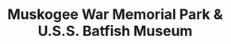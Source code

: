 ---
layout: repo
title: "Muskogee War Memorial Park & U.S.S. Batfish Museum"
id: 24490
permalink: repos/24490/
---